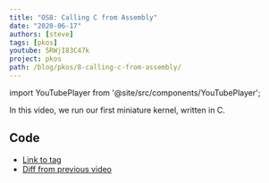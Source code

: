 ```yaml
---
title: "OS8: Calling C from Assembly"
date: "2020-06-17"
authors: [steve]
tags: [pkos]
youtube: 5RWjI83C47k
project: pkos
path: /blog/pkos/8-calling-c-from-assembly/
---
```


import YouTubePlayer from '@site/src/components/YouTubePlayer';

<YouTubePlayer youtubeLink={frontmatter.youtube} />

In this video, we run our first miniature kernel, written in C.

<!--truncate-->

## Code

- [Link to tag](https://github.com/pagekeysolutions/pkos/releases/tag/vid%2Fos008)
- [Diff from previous video](https://github.com/pagekeysolutions/pkos/compare/vid/os007..vid/os008)

